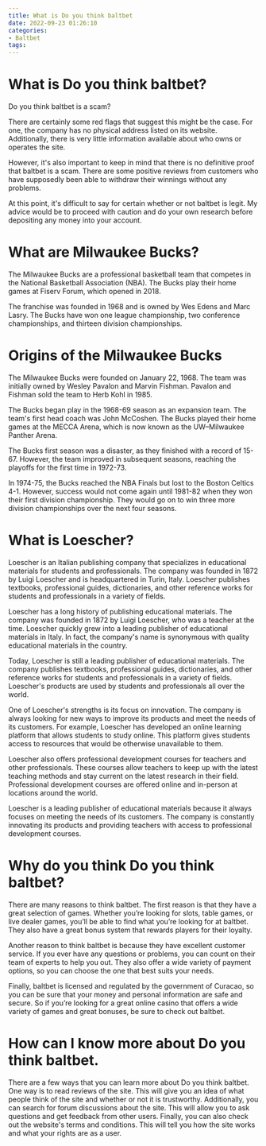 ```yaml
---
title: What is Do you think baltbet
date: 2022-09-23 01:26:10
categories:
- Baltbet
tags:
---
```



#  What is Do you think baltbet?

Do you think baltbet is a scam?

There are certainly some red flags that suggest this might be the case. For one, the company has no physical address listed on its website. Additionally, there is very little information available about who owns or operates the site.

However, it's also important to keep in mind that there is no definitive proof that baltbet is a scam. There are some positive reviews from customers who have supposedly been able to withdraw their winnings without any problems.

At this point, it's difficult to say for certain whether or not baltbet is legit. My advice would be to proceed with caution and do your own research before depositing any money into your account.

#  What are Milwaukee Bucks?

The Milwaukee Bucks are a professional basketball team that competes in the National Basketball Association (NBA). The Bucks play their home games at Fiserv Forum, which opened in 2018.

The franchise was founded in 1968 and is owned by Wes Edens and Marc Lasry. The Bucks have won one league championship, two conference championships, and thirteen division championships.

#  Origins of the Milwaukee Bucks

The Milwaukee Bucks were founded on January 22, 1968. The team was initially owned by Wesley Pavalon and Marvin Fishman. Pavalon and Fishman sold the team to Herb Kohl in 1985.

The Bucks began play in the 1968-69 season as an expansion team. The team's first head coach was John McCoshen. The Bucks played their home games at the MECCA Arena, which is now known as the UW–Milwaukee Panther Arena.

The Bucks first season was a disaster, as they finished with a record of 15-67. However, the team improved in subsequent seasons, reaching the playoffs for the first time in 1972-73.

In 1974-75, the Bucks reached the NBA Finals but lost to the Boston Celtics 4-1. However, success would not come again until 1981-82 when they won their first division championship. They would go on to win three more division championships over the next four seasons.

#  What is Loescher?

Loescher is an Italian publishing company that specializes in educational materials for students and professionals. The company was founded in 1872 by Luigi Loescher and is headquartered in Turin, Italy. Loescher publishes textbooks, professional guides, dictionaries, and other reference works for students and professionals in a variety of fields.

Loescher has a long history of publishing educational materials. The company was founded in 1872 by Luigi Loescher, who was a teacher at the time. Loescher quickly grew into a leading publisher of educational materials in Italy. In fact, the company's name is synonymous with quality educational materials in the country.

Today, Loescher is still a leading publisher of educational materials. The company publishes textbooks, professional guides, dictionaries, and other reference works for students and professionals in a variety of fields. Loescher's products are used by students and professionals all over the world.

One of Loescher's strengths is its focus on innovation. The company is always looking for new ways to improve its products and meet the needs of its customers. For example, Loescher has developed an online learning platform that allows students to study online. This platform gives students access to resources that would be otherwise unavailable to them.

Loescher also offers professional development courses for teachers and other professionals. These courses allow teachers to keep up with the latest teaching methods and stay current on the latest research in their field. Professional development courses are offered online and in-person at locations around the world.

Loescher is a leading publisher of educational materials because it always focuses on meeting the needs of its customers. The company is constantly innovating its products and providing teachers with access to professional development courses.

#  Why do you think Do you think baltbet?

There are many reasons to think baltbet. The first reason is that they have a great selection of games. Whether you’re looking for slots, table games, or live dealer games, you’ll be able to find what you’re looking for at baltbet. They also have a great bonus system that rewards players for their loyalty.

Another reason to think baltbet is because they have excellent customer service. If you ever have any questions or problems, you can count on their team of experts to help you out. They also offer a wide variety of payment options, so you can choose the one that best suits your needs.

Finally, baltbet is licensed and regulated by the government of Curacao, so you can be sure that your money and personal information are safe and secure. So if you’re looking for a great online casino that offers a wide variety of games and great bonuses, be sure to check out baltbet.

#  How can I know more about Do you think baltbet.

There are a few ways that you can learn more about Do you think baltbet. One way is to read reviews of the site. This will give you an idea of what people think of the site and whether or not it is trustworthy. Additionally, you can search for forum discussions about the site. This will allow you to ask questions and get feedback from other users. Finally, you can also check out the website's terms and conditions. This will tell you how the site works and what your rights are as a user.